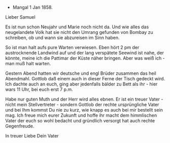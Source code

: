 + Mangal 1 Jan 1858.

Lieber Samuel

Es ist nun schon Neujahr und Marie noch nicht da. Und wie alles das neugelandete Volk hat sie nicht den Umrang gefunden von Bombay zu schreiben, ob und wann sie abzureisen im Sinn haben.

So ist man halt aufs pure Warten verwiesen. Eben hört 2 pm der austrocknende Landwind auf und der lang verspätete Seewind ist nahe, der könnte, meine ich die Pattimar der Küste näher bringen. Aber was weiß ich - man muß halt warten.

Gestern Abend hatten wir deutsche und engl Brüder zusammen das heil Abendmahl. Gottlob daß einem auch in dieser Ferne der Tisch gedeckt wird. Ich dachte auch an euch, ging aber jedenfalls bälder zu Bett als ihr - hier wars 11 Uhr, bei euch erst 7 p.m.

Habe nur guten Muth und der Herr wird alles ebnen. Er ist ein treuer Vater - nicht mein Stellvertreter - sondern Gottlob der rechte ursprüngliche Vater und bei Ihm kommst Du nie zu kurz, wie knapp es auch bei mir bestellt sein mag. Ich freue mich eurer Zukunft und hoffe ihr macht dem himmlischen Vater der euch so wohl bedacht und gründlich versorgt hat auch rechte Gegenfreude.

In treuer Liebe
 Dein Vater


